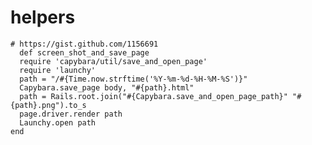 # helpers

    # https://gist.github.com/1156691
      def screen_shot_and_save_page
      require 'capybara/util/save_and_open_page'
      require 'launchy'
      path = "/#{Time.now.strftime('%Y-%m-%d-%H-%M-%S')}"
      Capybara.save_page body, "#{path}.html"
      path = Rails.root.join("#{Capybara.save_and_open_page_path}" "#{path}.png").to_s
      page.driver.render path
      Launchy.open path
    end